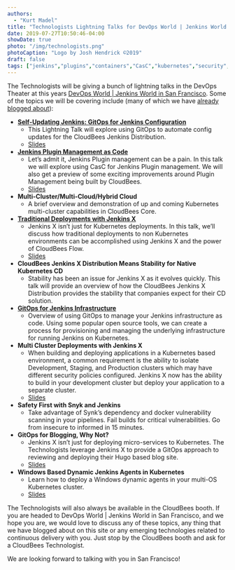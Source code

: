 ```yaml
---
authors:
  - "Kurt Madel"
title: "Technologists Lightning Talks for DevOps World | Jenkins World 2019 San Francisco"
date: 2019-07-27T10:50:46-04:00
showDate: true
photo: "/img/technologists.png"
photoCaption: "Logo by Josh Hendrick ©2019"
draft: false
tags: ["jenkins","plugins","containers","CasC","kubernetes","security","GitOps","multi-cluster","jenkins-x","synk"]
---
```

The Technologists will be giving a bunch of lightning talks in the DevOps Theater at this years [DevOps World | Jenkins World in San Francisco](https://www.cloudbees.com/devops-world/san-francisco/). Some of the topics we will be covering include (many of which we have [already blogged about](https://cb-technologists.github.io/posts/)):

- [**Self-Updating Jenkins: GitOps for Jenkins Configuration**](https://cb-technologists.github.io/posts/cjd-casc/)
  - This Lightning Talk will explore using GitOps to automate config updates for the CloudBees Jenkins Distribution.
  - [Slides](https://docs.google.com/presentation/d/1KcImecer2xFbg2yk-5suiHSg0EqRYNSjHf4wjDorZmc/edit?usp=sharing)
- [**Jenkins Plugin Management as Code**](https://cb-technologists.github.io/posts/jenkins-plugins-good-bad-ugly/)
  -  Let’s admit it, Jenkins Plugin management can be a pain. In this talk we will explore using CasC for Jenkins Plugin management. We will also get a preview of some exciting improvements around Plugin Management being built by CloudBees.
  -  [Slides](https://docs.google.com/presentation/d/1Fz5uHE_r488z7OeF1RQErmqUOv5tTPqN9FbP1MPCa1A/edit?usp=sharing)
- **Multi-Cluster/Multi-Cloud/Hybrid Cloud**
  - A brief overview and demonstration of up and coming Kubernetes multi-cluster capabilities in CloudBees Core.
- [**Traditional Deployments with Jenkins X**](https://cb-technologists.github.io/posts/jenkins-x-flow-integration/)
  - Jenkins X isn’t just for Kubernetes deployments. In this talk, we’ll discuss how traditional deployments to non Kubernetes environments can be accomplished using Jenkins X and the power of CloudBees Flow.
  - [Slides](https://drive.google.com/file/d/1h2UAto1RNiHC6lR9mCXe56qeHJfrgcIE/view?usp=sharing)
- **CloudBees Jenkins X Distribution Means Stability for Native Kubernetes CD**
  - Stability has been an issue for Jenkins X as it evolves quickly. This talk will provide an overview of how the CloudBees Jenkins X Distribution provides the stability that companies expect for their CD solution.
- [**GitOps for Jenkins Infrastructure**](https://cb-technologists.github.io/posts/gitops-series-part-1/)
  - Overview of using GitOps to manage your Jenkins infrastructure as code. Using some popular open source tools, we can create a process for provisioning and managing the underlying infrastructure for running Jenkins on Kubernetes.
- **Multi Cluster Deployments with Jenkins X**
  - When building and deploying applications in a Kubernetes based environment, a common requirement is the ability to isolate Development, Staging, and Production clusters which may have different security policies configured.  Jenkins X now has the ability to build in your development cluster but deploy your application to a separate cluster.
  - [Slides](https://drive.google.com/file/d/1RRZemv-Jsk3B4QX7Jzy2PfOc7c1X222k/view?usp=sharing)
- **Safety First with Snyk and Jenkins**
  - Take advantage of Synk’s dependency and docker vulnerability scanning in your pipelines. Fail builds for critical vulnerabilities. Go from insecure to informed in 15 minutes. 
- **GitOps for Blogging, Why Not?**
  - Jenkins X isn’t just for deploying micro-services to Kubernetes. The Technologists leverage Jenkins X to provide a GitOps approach to reviewing and deploying their Hugo based blog site.
  - [Slides](https://docs.google.com/presentation/d/1X2t7r4_RUGfpYwDunlnsw64jticgTtbqjktXDn1ygDo/edit?usp=sharing)
- **Windows Based Dynamic Jenkins Agents in Kubernetes**
  - Learn how to deploy a Windows dynamic agents in your multi-OS Kubernetes cluster.
  - [Slides](https://docs.google.com/presentation/d/1g6zjHY-zb0qeoI_xDtyjSGwpiud1oMEVbd0NXWTsxEY/edit?usp=sharing)

The Technologists will also always be available in the CloudBees booth. If you are headed to DevOps World | Jenkins World in San Francisco, and we hope you are, we would love to discuss any of these topics, any thing that we have blogged about on this site or any emerging technologies related to continuous delivery with you. Just stop by the CloudBees booth and ask for a CloudBees Technologist.

We are looking forward to talking with you in San Francisco!
